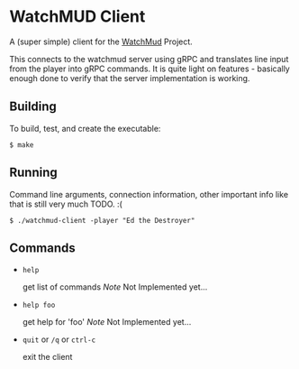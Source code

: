# WatchMUD Client

A (super simple) client for the [WatchMud](http://github.com/trasa/watchmud) Project.

This connects to the watchmud server using gRPC and translates
line input from the player into gRPC commands. It is quite
light on features - basically enough done to verify that the server
implementation is working.

## Building

To build, test, and create the executable:

    $ make
  
## Running

Command line arguments, connection information, other important info
like that is still very much TODO. :( 

    $ ./watchmud-client -player "Ed the Destroyer"
    
## Commands

- `help`

    get list of commands *Note* Not Implemented yet...

- `help foo`

    get help for 'foo' *Note* Not Implemented yet...

- `quit` or `/q` or `ctrl-c`

    exit the client

